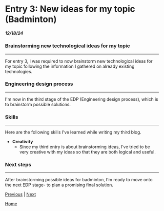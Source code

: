 # Entry 3: New ideas for my topic (Badminton)
##### 12/18/24

### Brainstorming new technological ideas for my topic

---

For entry 3, I was required to now brainstorm new technological ideas for my topic following the information I gathered on already existing technologies. 

### Engineering design process 

---

I'm now in the third stage of the EDP (Engineering design process), which is to brainstorm possible solutions. 

### Skills

---

Here are the following skills I've learned while writing my third blog. 

- **Creativity**
  - Since my third entry is about brainstorming ideas, I've tried to be very creative with my ideas so that they are both logical and useful. 
### Next steps

---

After brainstorming possible ideas for badminton, I'm ready to move onto the next EDP stage- to plan a promising final solution. 

[Previous](entry02.md) | [Next](entry04.md)

[Home](../README.md)
